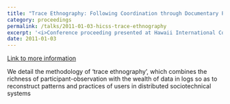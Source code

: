 ```yaml
---
title: "Trace Ethnography: Following Coordination through Documentary Practices"
category: proceedings
permalink: /talks/2011-01-03-hicss-trace-ethnography
excerpt: '<i>Conference proceeding presented at Hawaii International Conference on System Sciences, 2011-01-03</i><br/>We detail the methodology of ‘trace ethnography’, which combines the richness of participant-observation with the wealth of data in logs so as to reconstruct patterns and practices of users in distributed sociotechnical systems'
date: 2011-01-03
---
```


<a href='http://www.stuartgeiger.com/trace-ethnography-hicss-geiger-ribes.pdf'>Link to more information</a>

We detail the methodology of ‘trace ethnography’, which combines the richness of participant-observation with the wealth of data in logs so as to reconstruct patterns and practices of users in distributed sociotechnical systems
